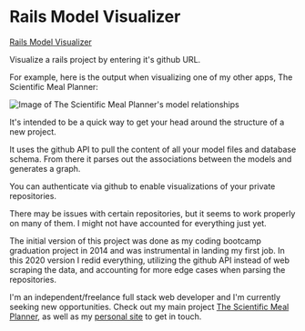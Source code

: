# Rails Model Visualizer
[Rails Model Visualizer](https://railsmodelvisualizer.com)

Visualize a rails project by entering it's github URL.

For example, here is the output when visualizing one of my other apps, The Scientific Meal Planner:


![Image of The Scientific Meal Planner's model relationships](https://raw.githubusercontent.com/Dan-Burnette/Rails-Model-Visualizer/553903522b951a19525091e992b8bc8a64239fc6/example_output.svg)


It's intended to be a quick way to get your head around the structure of a new project. 

It uses the github API to pull the content of all your model files and database schema. From there it parses out the associations between the models and generates a graph. 

You can authenticate via github to enable visualizations of your private repositories.

There may be issues with certain repositories, but it seems to work properly on many of them. I might not have accounted for everything just yet. 

The initial version of this project was done as my coding bootcamp graduation project in 2014 and was instrumental in landing my first job. In this 2020 version I redid everything, utilizing the github API instead of web scraping the data, and accounting for more edge cases when parsing the repositories.

I'm an independent/freelance full stack web developer and I'm currently seeking new opportunities. Check out my main project <a href="https://scientificmealplanner.com">The Scientific Meal Planner<a>, as well as my <a href="http://dan-burnette.com">personal site</a> to get in touch.

